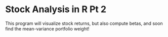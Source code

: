 # Stock Analysis in R Pt 2

This program will visualize stock returns, but also compute betas, and soon find the mean-variance portfolio weight!
